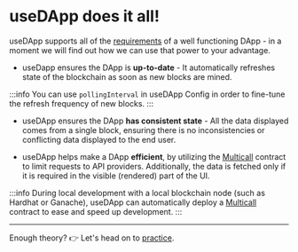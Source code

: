 # useDApp does it all!

useDApp supports all of the [requirements](./DApp%20Requirements) of a well functioning DApp - in a moment we will find out how we can use that power to your advantage.

- useDapp ensures the DApp is **up-to-date** - It automatically refreshes state of the blockchain as soon as new blocks are mined.

:::info
You can use `pollingInterval` in useDApp Config in order to fine-tune the refresh frequency of new blocks.
:::

- useDApp ensures the DApp **has consistent state** - All the data displayed comes from a single block, ensuring there is no inconsistencies or conflicting data displayed to the end user.

- useDApp helps make a DApp **efficient**, by utilizing the [Multicall](./Multicall) contract to limit requests to API providers. Additionally, the data is fetched only if it is required in the visible (rendered) part of the UI.

:::info
During local development with a local blockchain node (such as Hardhat or Ganache), useDApp can automatically deploy a [Multicall](./Multicall) contract to ease and speed up development.
:::

---

Enough theory? 👉 Let's head on to [practice](./Setup).
